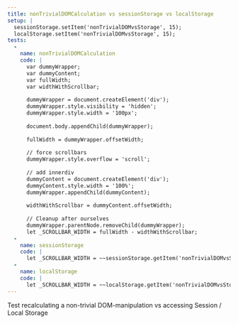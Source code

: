 ```yaml
---
title: nonTrivialDOMCalculation vs sessionStorage vs localStorage
setup: |
  sessionStorage.setItem('nonTrivialDOMvsStorage', 15);
  localStorage.setItem('nonTrivialDOMvsStorage', 15);
tests:
  -
    name: nonTrivialDOMCalculation
    code: |
      var dummyWrapper;
      var dummyContent;
      var fullWidth;
      var widthWithScrollbar;
      
      dummyWrapper = document.createElement('div');
      dummyWrapper.style.visibility = 'hidden';
      dummyWrapper.style.width = '100px';
      
      document.body.appendChild(dummyWrapper);
      
      fullWidth = dummyWrapper.offsetWidth;
      
      // force scrollbars
      dummyWrapper.style.overflow = 'scroll';
      
      // add innerdiv
      dummyContent = document.createElement('div');
      dummyContent.style.width = '100%';
      dummyWrapper.appendChild(dummyContent);
      
      widthWithScrollbar = dummyContent.offsetWidth;
      
      // Cleanup after ourselves
      dummyWrapper.parentNode.removeChild(dummyWrapper);
      let _SCROLLBAR_WIDTH = fullWidth - widthWithScrollbar;
  -
    name: sessionStorage
    code: |
      let _SCROLLBAR_WIDTH = ~~sessionStorage.getItem('nonTrivialDOMvsStorage');
  -
    name: localStorage
    code: |
      let _SCROLLBAR_WIDTH = ~~localStorage.getItem('nonTrivialDOMvsStorage');
---
```

Test recalculating a non-trivial DOM-manipulation vs accessing Session / Local Storage
